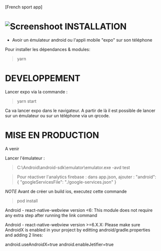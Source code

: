 [French sport app]

![Screenshoot](https://cdn.apkmonk.com/images/com.newsweb.sports.png "Screenshoot")
INSTALLATION
============

- Avoir un émulateur android ou l'appli mobile "expo" sur son téléphone

Pour installer les dépendances & modules:

> yarn 

DEVELOPPEMENT
=============

Lancer expo via la commande :

> yarn start

Ca va lancer expo dans le navigateur. A partir de là il est possible de lancer sur un émulateur ou sur un téléphone via un qrcode.


MISE EN PRODUCTION
==================

A venir


Lancer l'émulateur :

 > C:\Android\android-sdk\emulator\emulator.exe -avd test


 > Pour réactiver l'analytics firebase : dans app.json, ajouter :
   "android": {
     "googleServicesFile": "./google-services.json"
   }

*NOTE* Avant de créer un build ios, executez cette commande

 > pod install

Android - react-native-webview version <6: This module does not require any extra step after running the link command 

Android - react-native-webview version >=6.X.X: Please make sure AndroidX is enabled in your project by editting android/gradle.properties and adding 2 lines:

android.useAndroidX=true
android.enableJetifier=true




